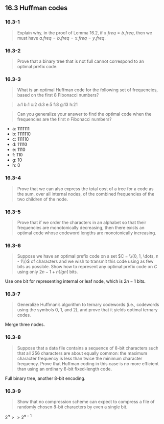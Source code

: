 ## 16.3 Huffman codes

### 16.3-1

> Explain why, in the proof of Lemma 16.2, if $x.freq = b.freq$, then we must have $a.freq = b.freq = x.freq = y.freq$.

### 16.3-2

> Prove that a binary tree that is not full cannot correspond to an optimal prefix code.

### 16.3-3

> What is an optimal Huffman code for the following set of frequencies, based on
the first 8 Fibonacci numbers? 

> a:1 b:1 c:2 d:3 e:5 f:8 g:13 h:21 

> Can you generalize your answer to find the optimal code when the frequencies are the first $n$ Fibonacci numbers?

* a: 1111111
* b: 1111110
* c: 111110
* d: 11110
* e: 1110
* f: 110
* g: 10
* h: 0

### 16.3-4

> Prove that we can also express the total cost of a tree for a code as the sum, over all internal nodes, of the combined frequencies of the two children of the node.

### 16.3-5

> Prove that if we order the characters in an alphabet so that their frequencies are monotonically decreasing, then there exists an optimal code whose codeword lengths are monotonically increasing.

### 16.3-6

> Suppose we have an optimal prefix code on a set $C = \\{0, 1, \dots, n - 1\\}$ of characters and we wish to transmit this code using as few bits as possible. Show how to represent any optimal prefix code on $C$ using only $2n - 1 + n \lceil lg n \rceil$ bits.

Use one bit for representing internal or leaf node, which is $2n - 1$ bits.

### 16.3-7

> Generalize Huffman’s algorithm to ternary codewords (i.e., codewords using the symbols 0, 1, and 2), and prove that it yields optimal ternary codes.

Merge three nodes.

### 16.3-8

> Suppose that a data file contains a sequence of 8-bit characters such that all 256 characters are about equally common: the maximum character frequency is less than twice the minimum character frequency. Prove that Huffman coding in this case is no more efficient than using an ordinary 8-bit fixed-length code.

Full binary tree, another 8-bit encoding.

### 16.3-9

> Show that no compression scheme can expect to compress a file of randomly chosen 8-bit characters by even a single bit.

$2^n >> 2^{n-1}$
